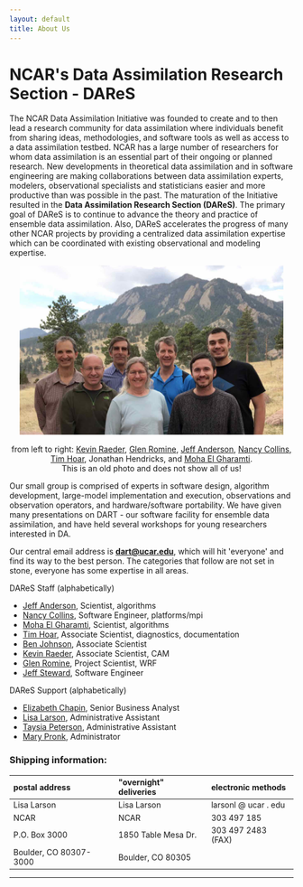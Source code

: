 ```yaml
---
layout: default
title: About Us
---
```


# NCAR's Data Assimilation Research Section - DAReS

The NCAR Data Assimilation Initiative was founded to create and to then
lead a research community for data assimilation where individuals benefit
from sharing ideas, methodologies, and software tools as well as access to
a data assimilation testbed. NCAR has a large number of researchers for
whom data assimilation is an essential part of their ongoing or planned
research. New developments in theoretical data assimilation and in software
engineering are making collaborations between data assimilation experts,
modelers, observational specialists and statisticians easier and more
productive than was possible in the past.
The maturation of the Initiative resulted in the
**Data Assimilation Research Section (DAReS)**.
The primary goal of DAReS is to continue to advance the theory and
practice of ensemble data assimilation.
Also, DAReS accelerates the progress of many other NCAR
projects by providing a centralized data assimilation expertise which can
be coordinated with existing observational and modeling expertise.

<center>
<a href="../images/DAReS_circa_2017.jpg"><img src="../images/DAReS_circa_2017.jpg" height="300" alt="group photo" /></a>

from left to right: [Kevin Raeder](http://staff.ucar.edu/users/raeder),
[Glen Romine](http://staff.ucar.edu/users/romine),
[Jeff Anderson](http://staff.ucar.edu/users/jla),
[Nancy Collins](http://staff.ucar.edu/users/nancy),\
[Tim Hoar](http://staff.ucar.edu/users/thoar),
Jonathan Hendricks, and
[Moha El Gharamti](http://staff.ucar.edu/users/gharamti).\
This is an old photo and does not show all of us\!
</center>

<span id="contact" class="anchor"></span> [](#contact)  

Our small group is comprised of experts in software design,
algorithm development, large-model implementation and execution,
observations and observation operators, and hardware/software portability.
We have given many presentations on DART - our software facility for
ensemble data assimilation, and have held several workshops for young
researchers interested in DA.

<!-- FIXME advertise the AMS 2020 workshop -->

Our central email address is **dart@ucar.edu**, which will hit
'everyone' and find its way to the best person.
The categories that follow are not set in stone, everyone has some
expertise in all areas.  

<span id="regularstaff" class="anchor"></span> [](#regularstaff)  

DAReS Staff (alphabetically)                                                          
 - [Jeff Anderson](http://staff.ucar.edu/users/jla), Scientist, algorithms
 - [Nancy Collins](http://staff.ucar.edu/users/nancy), Software Engineer, platforms/mpi
 - [Moha El Gharamti](http://staff.ucar.edu/users/gharamti), Scientist, algorithms
 - [Tim Hoar](http://staff.ucar.edu/users/thoar), Associate Scientist, diagnostics, documentation
 - [Ben Johnson](http://staff.ucar.edu/users/johnsonb), Associate Scientist
 - [Kevin Raeder](http://staff.ucar.edu/users/raeder), Associate Scientist, CAM
 - [Glen Romine](http://staff.ucar.edu/users/romine), Project Scientist, WRF  
 - [Jeff Steward](http://staff.ucar.edu/users/jsteward), Software Engineer

<span id="supportstaff" class="anchor"></span> [](#supportstaff)  

DAReS Support (alphabetically)
 - [Elizabeth Chapin](http://staff.ucar.edu/users/echapin), Senior Business Analyst
 - [Lisa Larson](http://staff.ucar.edu/users/larsonl), Administrative Assistant
 - [Taysia Peterson](http://staff.ucar.edu/users/taysiana), Administrative Assistant
 - [Mary Pronk](http://staff.ucar.edu/users/pronk), Administrator

<span id="shipping" class="anchor"></span> [](#shipping)  

### Shipping information:

| postal address           | "overnight" deliveries   | electronic methods   |
| :----------------------- | :----------------------- | :------------------- |
| Lisa Larson              | Lisa Larson              | larsonl @ ucar . edu |
| NCAR                     | NCAR                     | 303 497 185          |
| P.O. Box 3000            | 1850 Table Mesa Dr.      | 303 497 2483 (FAX)   |
| Boulder, CO 80307-3000   | Boulder, CO 80305        |                      |

---
